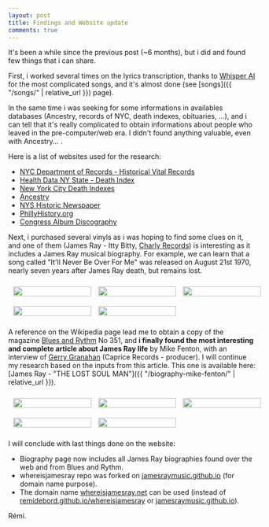 ```yaml
---
layout: post
title: Findings and Website update
comments: true
---
```


It's been a while since the previous post (~6 months), but i did and found few things that i can share.

First, i worked several times on the lyrics transcription, thanks to [Whisper AI](https://openai.com/research/whisper) for the most complicated songs, and it's almost done (see [songs]({{ "/songs/" | relative_url }}) page).

In the same time i was seeking for some informations in availables databases (Ancestry, records of NYC, death indexes, obituaries, ...), and i can tell that it's really complicated to obtain informations about people who leaved in the pre-computer/web era. I didn't found anything valuable, even with Ancestry... . 

Here is a list of websites used for the research:
- [NYC Department of Records - Historical Vital Records](https://a860-historicalvitalrecords.nyc.gov/digital-vital-records)
- [Health Data NY State - Death Index](https://health.data.ny.gov/Health/Genealogical-Research-Death-Index-Beginning-1957/vafa-pf2s)
- [New York City Death Indexes](https://www.deathindexes.com/newyork/city.html)
- [Ancestry](https://www.ancestry.com/)
- [NYS Historic Newspaper](https://nyshistoricnewspapers.org/)
- [PhillyHistory.org](https://www.phillyhistory.org/PhotoArchive/Home.aspx)
- [Congress Album Discography](https://www.bsnpubs.com/mca/congress/congress.html)

Next, i purchased several vinyls as i was hoping to find some clues on it, and one of them (James Ray - Itty Bitty, [Charly Records](https://www.charly.co.uk/)) is interesting as it includes a James Ray musical biography. For example, we can learn that a song called "It'll Never Be Over For Me" was released on August 21st 1970, nearly seven years after James Ray death, but remains lost.

<style>
    .image-gallery { column-count: 3; }
    img { width: 100%; height: auto; padding: 10px; }
</style>

<div class="image-gallery">
    <a href="{{ "/uploads/misc/vinyls/full/IMG_1456.JPG" | relative_url }}"><img src="{{ "/uploads/misc/vinyls/mini/IMG_1456.JPG" | relative_url }}"/></a>
    <a href="{{ "/uploads/misc/vinyls/full/IMG_1457.JPG" | relative_url }}"><img src="{{ "/uploads/misc/vinyls/mini/IMG_1457.JPG" | relative_url }}"/></a>
    <a href="{{ "/uploads/misc/vinyls/full/IMG_1458.JPG" | relative_url }}"><img src="{{ "/uploads/misc/vinyls/mini/IMG_1458.JPG" | relative_url }}"/></a>
    <a href="{{ "/uploads/misc/vinyls/full/IMG_1459.JPG" | relative_url }}"><img src="{{ "/uploads/misc/vinyls/mini/IMG_1459.JPG" | relative_url }}"/></a>
    <a href="{{ "/uploads/misc/vinyls/full/IMG_1460.JPG" | relative_url }}"><img src="{{ "/uploads/misc/vinyls/mini/IMG_1460.JPG" | relative_url }}"/></a>
</div>

A reference on the Wikipedia page lead me to obtain a copy of the magazine [Blues and Rythm](http://www.bluesandrhythm.co.uk/) No 351, and __i finally found the most interesting and complete article about James Ray life__ by Mike Fenton, with an interview of [Gerry Granahan](https://en.wikipedia.org/wiki/Gerry_Granahan) (Caprice Records - producer). I will continue my research based on the inputs from this article. This one is available here: [James Ray - "THE LOST SOUL MAN"]({{ "/biography-mike-fenton/" | relative_url }}).

<div class="image-gallery">
    <a href="{{ "/uploads/misc/blues_and_rythm/full/01_blues_and_rythm_351_august_2020_cover.jpg" | relative_url }}"><img src="{{ "/uploads/misc/blues_and_rythm/mini/01_blues_and_rythm_351_august_2020_cover.jpg" | relative_url }}"/></a>
    <a href="{{ "/uploads/misc/blues_and_rythm/full/02_blues_and_rythm_351_august_2020_p8.jpg" | relative_url }}"><img src="{{ "/uploads/misc/blues_and_rythm/mini/02_blues_and_rythm_351_august_2020_p8.jpg" | relative_url }}"/></a>
    <a href="{{ "/uploads/misc/blues_and_rythm/full/03_blues_and_rythm_351_august_2020_p9.jpg" | relative_url }}"><img src="{{ "/uploads/misc/blues_and_rythm/mini/03_blues_and_rythm_351_august_2020_p9.jpg" | relative_url }}"/></a>
    <a href="{{ "/uploads/misc/blues_and_rythm/full/04_blues_and_rythm_351_august_2020_p10.jpg" | relative_url }}"><img src="{{ "/uploads/misc/blues_and_rythm/mini/04_blues_and_rythm_351_august_2020_p10.jpg" | relative_url }}"/></a>
    <a href="{{ "/uploads/misc/blues_and_rythm/full/05_blues_and_rythm_351_august_2020_p11.jpg" | relative_url }}"><img src="{{ "/uploads/misc/blues_and_rythm/mini/05_blues_and_rythm_351_august_2020_p11.jpg" | relative_url }}"/></a>
</div>

I will conclude with last things done on the website:
- Biography page now includes all James Ray biographies found over the web and from Blues and Rythm.
- whereisjamesray repo was forked on [jamesraymusic.github.io](jamesraymusic.github.io) (for domain name purpose).
- The domain name [whereisjamesray.net](whereisjamesray.net) can be used (instead of [remidebord.github.io/whereisjamesray](remidebord.github.io/whereisjamesray) or [jamesraymusic.github.io](jamesraymusic.github.io)).

Rémi.
